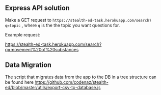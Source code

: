 ## Express API solution

Make a GET request to `https://stealth-ed-task.herokuapp.com/search?q=topic` , where `q` is the the topic you want questions for.

Example request:

https://stealth-ed-task.herokuapp.com/search?q=movement%20of%20substances

## Data Migration

The script that migrates data from the app to the DB in a tree structure can be found here https://github.com/codenaz/stealth-ed/blob/master/utils/export-csv-to-database.js
